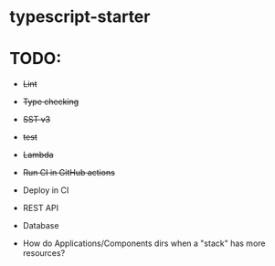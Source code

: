 # typescript-starter

# TODO:

- ~~Lint~~
- ~~Type checking~~
- ~~SST v3~~
- ~~test~~
- ~~Lambda~~
- ~~Run CI in GitHub actions~~
- Deploy in CI
- REST API
- Database

- How do Applications/Components dirs when a "stack" has more resources?
